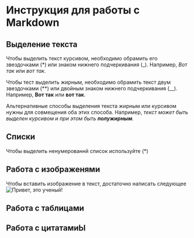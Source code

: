# __Инструкция для работы с Markdown__

## Выделение текста
Чтобы выделить текст курсивом, необходимо обрамить его звездочками (*) или знаком нижнего подчеркивания (_). Например, *Вот так* или _вот так_.

Чтобы тест выделить жирным, необходимо обрамить текст двум звездочками (**) или двойным знаком нижнего подчеркивания (__). Например, **Вот так** или __вот так__.

Альтернативные способы выделения текста жирным или курсивом нужны для совмещения оба этих способа. Например, _текст может быть выделен курсивом и при этом быть **полужирным**._


## Списки

Чтобы выделить ненумерованнй список используйте  (*)

## Работа с изображенями

Чтобы вставить изображение в текст, достаточно написать следующее ![Привет, это ученый!](123.jpg)

## Работа с таблицами

## Работа с цитатамиЫ